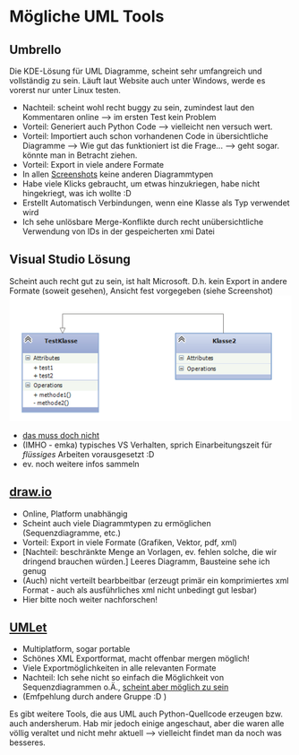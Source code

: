 ﻿Mögliche UML Tools
====

Umbrello
----
Die KDE-Lösung für UML Diagramme, scheint sehr umfangreich und vollständig zu sein. Läuft laut Website auch unter Windows, werde es vorerst nur unter Linux testen.  

+ Nachteil: scheint wohl recht buggy zu sein, zumindest laut den Kommentaren online --> im ersten Test kein Problem
+ Vorteil: Generiert auch Python Code --> vielleicht nen versuch wert.
+ Vorteil: Importiert auch schon vorhandenen Code in übersichtliche Diagramme --> Wie gut das funktioniert ist die Frage... --> geht sogar. könnte man in Betracht ziehen.
+ Vorteil: Export in viele andere Formate
+ In allen [Screenshots](http://umbrello.kde.org/screenshots.php) keine anderen Diagrammtypen
+ Habe viele Klicks gebraucht, um etwas hinzukriegen, habe nicht hingekriegt, was ich wollte :D
+ Erstellt Automatisch Verbindungen, wenn eine Klasse als Typ verwendet wird
+ Ich sehe unlösbare Merge-Konflikte durch recht unübersichtliche Verwendung von IDs in der gespeicherten xmi Datei

Visual Studio Lösung
----
Scheint auch recht gut zu sein, ist halt Microsoft. D.h. kein Export in andere Formate (soweit gesehen), Ansicht fest vorgegeben (siehe Screenshot)  
![VS Screenshot](bilder/test_visual_studio_plugin.PNG)

+ [das muss doch nicht](http://msdn.microsoft.com/en-us/library/ff469815.aspx)
+ (IMHO - emka) typisches VS Verhalten, sprich Einarbeitungszeit für *flüssiges* Arbeiten vorausgesetzt :D
+ ev. noch weitere infos sammeln 

[draw.io](http://draw.io/)
----
+ Online, Platform unabhängig
+ Scheint auch viele Diagrammtypen zu ermöglichen (Sequenzdiagramme, etc.)
+ Vorteil: Export in viele Formate (Grafiken, Vektor, pdf, xml)
+ [Nachteil: beschränkte Menge an Vorlagen, ev. fehlen solche, die wir dringend brauchen würden.] Leeres Diagramm, Bausteine sehe ich genug
+ (Auch) nicht verteilt bearbbeitbar (erzeugt primär ein komprimiertes xml Format - auch als ausführliches xml nicht unbedingt gut lesbar)
+ Hier bitte noch weiter nachforschen!

[UMLet](http://www.umlet.com/)
----
+ Multiplatform, sogar portable
+ Schönes XML Exportformat, macht offenbar mergen möglich!
+ Viele Exportmöglichkeiten in alle relevanten Formate
+ Nachteil: Ich sehe nicht so einfach die Möglichkeit von Sequenzdiagrammen o.Ä., [scheint aber möglich zu sein](http://www.itmeyer.at/umlet/uml2/)
+ (Emfpehlung durch andere Gruppe :D )
  
  
Es gibt weitere Tools, die aus UML auch Python-Quellcode erzeugen bzw. auch andersherum. Hab mir jedoch einige angeschaut, aber die waren alle völlig veraltet und nicht mehr aktuell --> vielleicht findet man da noch was besseres.